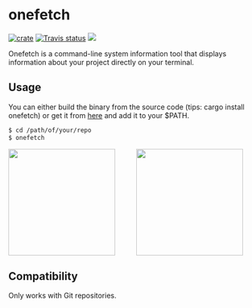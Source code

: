 # onefetch
[![crate](https://img.shields.io/badge/crates.io-1.0.0-red.svg)](https://crates.io/crates/onefetch)
[![Travis status](https://travis-ci.org/o2sh/onefetch.svg?branch=master)](https://travis-ci.org/o2sh/onefetch)
<a href="./LICENSE.md"><img src="https://img.shields.io/badge/license-MIT-blue.svg"></a>

Onefetch is a command-line system information tool that displays information about your project directly on your terminal.

## Usage

You can either build the binary from the source code (tips: cargo install onefetch) or get it from [here](https://github.com/o2sh/onefetch/releases) and add it to your $PATH.

```sh
$ cd /path/of/your/repo
$ onefetch
```

<p align="center">
<img src="https://github.com/o2sh/onefetch/blob/master/assets/rust.png" align="left" height="212px">
<img src="https://github.com/o2sh/onefetch/blob/master/assets/java.png" height="212px">
</p>


## Compatibility

Only works with Git repositories.
